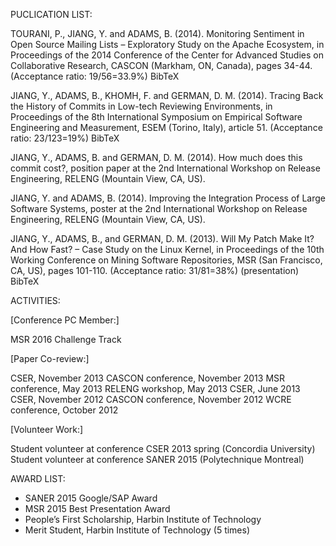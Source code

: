 PUCLICATION LIST:

TOURANI, P., JIANG, Y. and ADAMS, B. (2014). Monitoring Sentiment in Open Source Mailing Lists – Exploratory Study on the Apache Ecosystem, in Proceedings of the 2014 Conference of the Center for Advanced Studies on Collaborative Research, CASCON (Markham, ON, Canada), pages 34-44. (Acceptance ratio: 19/56=33.9%) BibTeX

JIANG, Y., ADAMS, B., KHOMH, F. and GERMAN, D. M. (2014). Tracing Back the History of Commits in Low-tech Reviewing Environments, in Proceedings of the 8th International Symposium on Empirical Software Engineering and Measurement, ESEM (Torino, Italy), article 51. (Acceptance ratio: 23/123=19%) BibTeX

JIANG, Y., ADAMS, B. and GERMAN, D. M. (2014). How much does this commit cost?, position paper at the 2nd International Workshop on Release Engineering, RELENG (Mountain View, CA, US).

JIANG, Y. and ADAMS, B. (2014). Improving the Integration Process of Large Software Systems, poster at the 2nd International Workshop on Release Engineering, RELENG (Mountain View, CA, US).

JIANG, Y., ADAMS, B., and GERMAN, D. M. (2013). Will My Patch Make It? And How Fast? – Case Study on the Linux Kernel, in Proceedings of the 10th Working Conference on Mining Software Repositories, MSR (San Francisco, CA, US), pages 101-110. (Acceptance ratio: 31/81=38%) (presentation) BibTeX


ACTIVITIES:

[Conference PC Member:]

MSR 2016 Challenge Track

[Paper Co-review:]

CSER, November 2013
CASCON conference, November 2013
MSR conference, May 2013
RELENG workshop, May 2013
CSER, June 2013
CSER, November 2012
CASCON conference, November 2012
WCRE conference, October 2012

[Volunteer Work:]

Student volunteer at conference CSER 2013 spring (Concordia University)
Student volunteer at conference SANER 2015 (Polytechnique Montreal)


AWARD LIST:


- SANER 2015 Google/SAP Award
- MSR 2015 Best Presentation Award
- People’s First Scholarship, Harbin Institute of Technology
- Merit Student, Harbin Institute of Technology (5 times)

